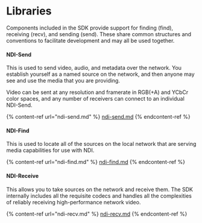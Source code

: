 # Libraries

Components included in the SDK provide support for finding (find), receiving (recv), and sending (send). These share common structures and conventions to facilitate development and may all be used together.

#### NDI-Send <a href="#_toc131521269" id="_toc131521269"></a>

This is used to send video, audio, and metadata over the network. You establish yourself as a named source on the network, and then anyone may see and use the media that you are providing.

Video can be sent at any resolution and framerate in RGB(+A) and YCbCr color spaces, and any number of receivers can connect to an individual NDI-Send.

{% content-ref url="ndi-send.md" %}
[ndi-send.md](ndi-send.md)
{% endcontent-ref %}

#### NDI-Find <a href="#_toc131521270" id="_toc131521270"></a>

This is used to locate all of the sources on the local network that are serving media capabilities for use with NDI.

{% content-ref url="ndi-find.md" %}
[ndi-find.md](ndi-find.md)
{% endcontent-ref %}

#### NDI-Receive <a href="#_toc131521271" id="_toc131521271"></a>

This allows you to take sources on the network and receive them. The SDK internally includes all the requisite codecs and handles all the complexities of reliably receiving high-performance network video.

{% content-ref url="ndi-recv.md" %}
[ndi-recv.md](ndi-recv.md)
{% endcontent-ref %}
